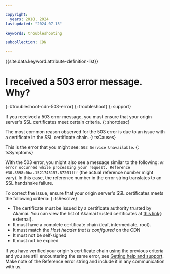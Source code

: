 ```yaml
---

copyright:
  years: 2018, 2024
lastupdated: "2024-07-15"

keywords: troubleshooting

subcollection: CDN

---
```


{{site.data.keyword.attribute-definition-list}}

# I received a 503 error message. Why?
{: #troubleshoot-cdn-503-error}
{: troubleshoot}
{: support}

If you received a 503 error message, you must ensure that your origin server's SSL certificates meet certain criteria.
{: shortdesc}

The most common reason observed for the 503 error is due to an issue with a certificate in the SSL certificate chain.
{: tsCauses}

This is the error that you might see: `503 Service Unavailable`.
{: tsSymptoms}

With the 503 error, you might also see a message similar to the following: `An error occurred while processing your request. Reference #30.3598c0ba.1521745157.87201fff` (the actual reference number might vary). In this case, the reference number in the error string translates to an SSL handshake failure.

To correct the issue, ensure that your origin server's SSL certificates meets the following criteria:
{: tsResolve}

* The certificate must be issued by a certificate authority trusted by Akamai. You can view the list of Akamai trusted certificates at [this link](https://community.akamai.com/customers/s/article/SSL-TLS-certificate-chains-for-Akamai-managed-certificates?language=en_US){: external}.
* It must have a complete certificate chain (leaf, intermediate, root).
* It must match the *Host header that is configured* on the CDN
* It must not be self-signed
* It must not be expired

If you have verified your origin's certificate chain using the previous criteria and you are still encountering the same error, see [Getting help and support](/docs/CDN?topic=CDN-gettinghelp). Make note of the Reference error string and include it in any communication with us.
